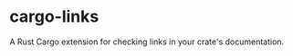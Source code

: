 # cargo-links

<!-- [![Build Status](https://travis-ci.org/epwalsh/cargo-links.svg?branch=master)](https://travis-ci.org/epwalsh/cargo-links) [![Latest version](https://img.shields.io/crates/v/cargo-links.svg)](https://crates.io/crates/cargo-links) ![License](https://img.shields.io/crates/l/cargo-links.svg) -->

<!-- [foo](foo) -->
<!-- [foo](https://foo.com) -->
<!-- [foo](https://vinny.structurely.com) -->
<!-- [foo](https://vinny.development.structurely.com/slack/command) -->

A Rust Cargo extension for checking links in your crate's documentation.
